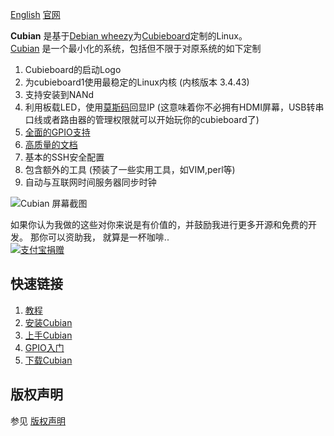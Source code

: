[English](https://github.com/cubieplayer/Cubian/blob/doc/README.md) [官网](http://cn.cubian.org/)  

**Cubian** 是基于[Debian wheezy](http://www.debian.org/News/2013/20130504)为[Cubieboard](http://cubieboard.org/)定制的Linux。  
[Cubian](http://cubian.org) 是一个最小化的系统，包括但不限于对原系统的如下定制

1. Cubieboard的启动Logo
2. 为cubieboard1使用最稳定的Linux内核 (内核版本 3.4.43)
4. 支持安装到NANd
1. 利用板载LED，使用[莫斯码](http://en.wikipedia.org/wiki/Morse_code)回显IP (这意味着你不必拥有HDMI屏幕，USB转串口线或者路由器的管理权限就可以开始玩你的cubieboard了)
1. [全面的GPIO支持](https://github.com/cubieplayer/Cubian/wiki/GPIO%E5%85%A5%E9%97%A8)
1. [高质量的文档](https://github.com/cubieplayer/Cubian/wiki/%E6%96%87%E6%A1%A3%E7%B4%A2%E5%BC%95)
1. 基本的SSH安全配置
1. 包含额外的工具 (预装了一些实用工具，如VIM,perl等)
1. 自动与互联网时间服务器同步时钟

<!--There might be a server version in the future which will be based on this version.-->
![Cubian 屏幕截图](http://cubieplayer.github.io/static_files/images/sysinfo.jpg)

如果你认为我做的这些对你来说是有价值的，并鼓励我进行更多开源和免费的开发。 那你可以资助我， 就算是一杯咖啡..  
[![支付宝捐赠](http://cubieplayer.github.io/static_files/images/icons/donate/alipay_donate3.jpg)](https://me.alipay.com/cubieplayer)

快速链接
----
1. [教程](https://github.com/cubieplayer/Cubian/wiki)
1. [安装Cubian](https://github.com/cubieplayer/Cubian/wiki/%E5%AE%89%E8%A3%85Cubian)
1. [上手Cubian](https://github.com/cubieplayer/Cubian/wiki/%E4%B8%8A%E6%89%8BCubian)
1. [GPIO入门](https://github.com/cubieplayer/Cubian/wiki/GPIO%E5%85%A5%E9%97%A8)
1. [下载Cubian](http://cubieplayer.github.io/Cubian/dist/)

版权声明
----
参见 [版权声明](https://github.com/cubieplayer/Cubian/blob/doc/LICENSE)
